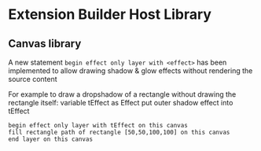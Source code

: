 # Extension Builder Host Library
## Canvas library

A new statement `begin effect only layer with <effect>` has been implemented to
allow drawing shadow & glow effects without rendering the source content

For example to draw a dropshadow of a rectangle without drawing the rectangle itself:
	variable tEffect as Effect
	put outer shadow effect into tEffect

	begin effect only layer with tEffect on this canvas
	fill rectangle path of rectangle [50,50,100,100] on this canvas
	end layer on this canvas
